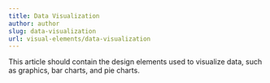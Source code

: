 ```yaml
---
title: Data Visualization
author: author
slug: data-visualization
url: visual-elements/data-visualization
---
```


This article should contain the design elements used to visualize data, such as graphics, bar charts, and pie charts.
